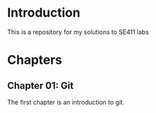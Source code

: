 # Introduction 
This is a repository for my solutions to SE411 labs

# Chapters

## Chapter 01: Git
The first chapter is an introduction to git.